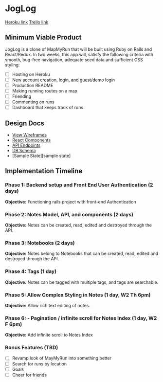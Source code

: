 # JogLog

[Heroku link][heroku]
[Trello link][trello]

[heroku]: https://jog-log-map-my-run.herokuapp.com/
[trello]: https://trello.com/b/L51z982t/mapmyrun-clone

## Minimum Viable Product

JogLog is a clone of MapMyRun that will be built using Ruby on Rails
and React/Redux. In two weeks, this app will, satisfy the
following criteria with smooth, bug-free navigation, adequate seed data and
sufficient CSS styling:

- [ ] Hosting on Heroku
- [ ] New account creation, login, and guest/demo login
- [ ] Production README
- [ ] Making running routes on a map
- [ ] Friending
- [ ] Commenting on runs
- [ ] Dashboard that keeps track of runs

## Design Docs

* [View Wireframes][wireframes]
* [React Components][components]
* [API Endpoints][api-endpoints]
* [DB Schema][schema]
* [Sample State][sample state]

[wireframes]: docs/wireframes
[components]: docs/component-hierarchy.md
[api-endpoints]: docs/api-endpoints.md
[schema]: docs/schema.md
[sample-state]: docs/sample_state.md

## Implementation Timeline

### Phase 1: Backend setup and Front End User Authentication (2 days)

**Objective:** Functioning rails project with front-end Authentication

### Phase 2: Notes Model, API, and components (2 days)

**Objective:** Notes can be created, read, edited and destroyed through
the API.

### Phase 3: Notebooks (2 days)

**Objective:** Notes belong to Notebooks that can be created, read, edited and destroyed through the API.

### Phase 4: Tags (1 day)

**Objective:** Notes can be tagged with multiple tags, and tags are searchable.

### Phase 5: Allow Complex Styling in Notes (1 day, W2 Th 6pm)

**Objective:** Allow rich text editing of notes.

### Phase 6: - Pagination / infinite scroll for Notes Index (1 day, W2 F 6pm)

**Objective:** Add infinite scroll to Notes Index

### Bonus Features (TBD)
- [ ] Revamp look of MayMyRun into something better
- [ ] Search for runs by location
- [ ] Goals
- [ ] Cheer for friends
